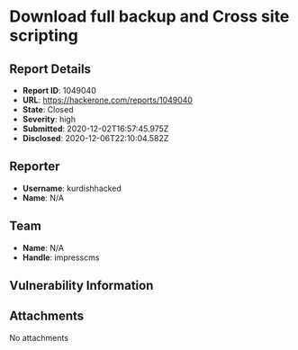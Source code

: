 # Download full backup and Cross site scripting 

## Report Details
- **Report ID**: 1049040
- **URL**: https://hackerone.com/reports/1049040
- **State**: Closed
- **Severity**: high
- **Submitted**: 2020-12-02T16:57:45.975Z
- **Disclosed**: 2020-12-06T22:10:04.582Z

## Reporter
- **Username**: kurdishhacked
- **Name**: N/A

## Team
- **Name**: N/A
- **Handle**: impresscms

## Vulnerability Information


## Attachments
No attachments
